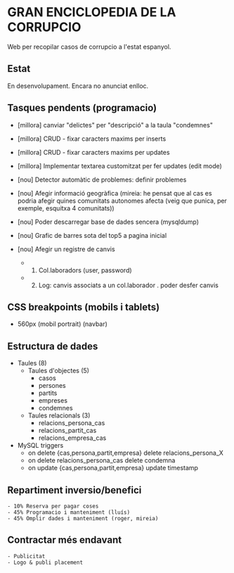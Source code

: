 # GRAN ENCICLOPEDIA DE LA CORRUPCIO

Web per recopilar casos de corrupcio a l'estat espanyol.

## Estat
En desenvolupament. Encara no anunciat enlloc.

## Tasques pendents (programacio)
- [millora] canviar "delictes" per "descripció" a la taula "condemnes"
- [millora] CRUD - fixar caracters maxims per inserts
- [millora] CRUD - fixar caracters maxims per updates
- [millora] Implementar textarea customitzat per fer updates (edit mode)

- [nou] Detector automàtic de problemes: definir problemes
- [nou] Afegir informació geogràfica (mireia: he pensat que al cas es podria afegir quines comunitats autonomes afecta (veig que punica, per exemple, esquitxa 4 comunitats))
- [nou] Poder descarregar base de dades sencera (mysqldump)
- [nou] Grafic de barres sota del top5 a pagina inicial
- [nou] Afegir un registre de canvis
	- 1. Col.laboradors (user, password)
	- 2. Log: canvis associats a un col.laborador . poder desfer canvis

## CSS breakpoints (mobils i tablets)
- 560px (mobil portrait) (navbar)

## Estructura de dades
- Taules (8)
	- Taules d'objectes (5)
		- casos 
		- persones
		- partits 
		- empreses 
		- condemnes
	- Taules relacionals (3)
		- relacions_persona_cas
		- relacions_partit_cas
		- relacions_empresa_cas
- MySQL triggers
  - on delete {cas,persona,partit,empresa} delete relacions_persona_X
  - on delete relacions_persona_cas delete condemna
  - on update {cas,persona,partit,empresa} update timestamp

## Repartiment inversio/benefici
	- 10% Reserva per pagar coses
	- 45% Programacio i manteniment (lluís)
	- 45% Omplir dades i manteniment (roger, mireia)

## Contractar més endavant
	- Publicitat
	- Logo & publi placement
